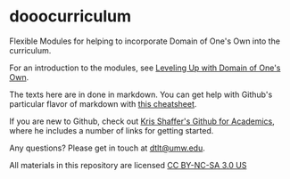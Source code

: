 # dooocurriculum
Flexible Modules for helping to incorporate Domain of One's Own into the curriculum.

For an introduction to the modules, see [Leveling Up with Domain of One's Own](http://umwdtlt.com/leveling-up-with-domain-of-ones-own/).

The texts here are in done in markdown. You can get help with Github's particular flavor of markdown with [this cheatsheet](https://github.com/adam-p/markdown-here/wiki/Markdown-Cheatsheet).

If you are new to Github, check out [Kris Shaffer's Github for Academics](http://www.digitalpedagogylab.com/hybridped/push-pull-fork-github-for-academics/), where he includes a number of links for getting started. 

Any questions? Please get in touch at [dtlt@umw.edu](mailto:dtlt@umw.edu).

All materials in this repository are licensed [CC BY-NC-SA 3.0 US](https://creativecommons.org/licenses/by-nc-sa/3.0/us/)
